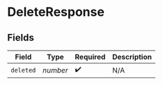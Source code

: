 # DeleteResponse


## Fields

| Field              | Type               | Required           | Description        |
| ------------------ | ------------------ | ------------------ | ------------------ |
| `deleted`          | *number*           | :heavy_check_mark: | N/A                |